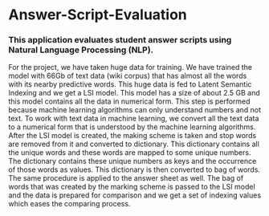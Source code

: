 # Answer-Script-Evaluation
### This application evaluates student answer scripts using Natural Language Processing (NLP).
For the project, we have taken huge data for training. We have trained the model with 66Gb of text data (wiki corpus) that has
almost all the words with its nearby predictive words. This huge data is fed to Latent Semantic
Indexing and we get a LSI model. This model has a size of about 2.5 GB and this model
contains all the data in numerical form. This step is performed because machine learning
algorithms can only understand numbers and not text. To work with text data in machine
learning, we convert all the text data to a numerical form that is understood by the machine
learning algorithms. After the LSI model is created, the making scheme is taken and stop
words are removed from it and converted to dictionary. This dictionary contains all the unique
words and these words are mapped to some unique numbers. The dictionary contains these
unique numbers as keys and the occurrence of those words as values. This dictionary is then
converted to bag of words. The same procedure is applied to the answer sheet as well. The bag
of words that was created by the marking scheme is passed to the LSI model and the data is
prepared for comparison and we get a set of indexing values which eases the comparing
process.

